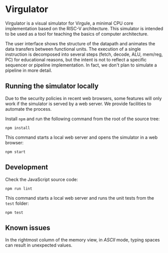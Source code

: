 
Virgulator
==========

Virgulator is a visual simulator for Virgule, a minimal CPU core implementation
based on the RISC-V architecture.
This simulator is intended to be used as a tool for teaching the basics of
computer architecture.

The user interface shows the structure of the datapath and animates the data
transfers between functional units.
The execution of a single instruction is decomposed into several steps (fetch,
decode, ALU, mem/reg, PC) for educational reasons, but the intent is not to
reflect a specific sequencer or pipeline implementation.
In fact, we don't plan to simulate a pipeline in more detail.

Running the simulator locally
-----------------------------

Due to the security policies in recent web browsers, some features will only work
if the simulator is served by a web server.
We provide facilities to automate the process.

Install `npm` and run the following command from the root of the source tree:

```
npm install
```

This command starts a local web server and opens the simulator in a web browser:

```
npm start
```

Development
-----------

Check the JavaScript source code:

```
npm run lint
```

This command starts a local web server and runs the unit tests from the `test` folder:

```
npm test
```

Known issues
------------

In the rightmost column of the memory view, in *ASCII* mode,
typing spaces can result in unexpected values.
